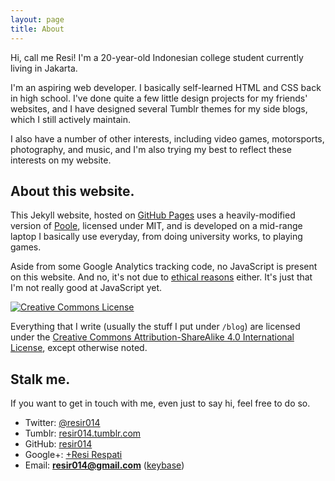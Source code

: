 ```yaml
---
layout: page
title: About
---
```


Hi, call me Resi! I'm a 20-year-old Indonesian college student currently living in Jakarta.

I'm an aspiring web developer. I basically self-learned HTML and CSS back in high school. I've done quite a few little design projects for my friends' websites, and I have designed several Tumblr themes for my side blogs, which I still actively maintain.

I also have a number of other interests, including video games, motorsports, photography, and music, and I'm also trying my best to reflect these interests on my website.

## About this website.

This Jekyll website, hosted on [GitHub Pages](https://pages.github.com/) uses a heavily-modified version of [Poole](http://getpoole.com/), licensed under MIT, and is developed on a mid-range laptop I basically use everyday, from doing university works, to playing games.

Aside from some Google Analytics tracking code, no JavaScript is present on this website. And no, it's not due to [ethical reasons](http://www.gnu.org/philosophy/javascript-trap.en.html) either. It's just that I'm not really good at JavaScript yet.

<a rel="license" href="http://creativecommons.org/licenses/by-sa/4.0/">
  <img alt="Creative Commons License" style="border-radius:0" src="https://i.creativecommons.org/l/by-sa/4.0/88x31.png" />
</a>

Everything that I write (usually the stuff I put under `/blog`) are licensed under the <a rel="license" href="http://creativecommons.org/licenses/by-sa/4.0/">Creative Commons Attribution-ShareAlike 4.0 International License</a>, except otherwise noted.

## Stalk me.

If you want to get in touch with me, even just to say hi, feel free to do so.

* Twitter: [@resir014](https://twitter.com/resir014)
* Tumblr: [resir014.tumblr.com](http://resir014.tumblr.com/)
* GitHub: [resir014](https://github.com/resir014)
* Google+: [+Resi Respati](https://plus.google.com/+ResiRespati)
* Email: **resir014@gmail.com** ([keybase](https://keybase.io/resir014))
